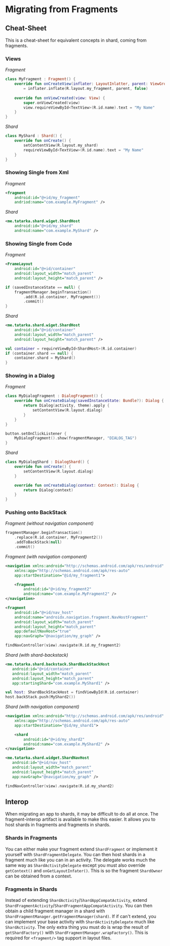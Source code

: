 # Migrating from Fragments

## Cheat-Sheet

This is a cheat-sheet for equivalent concepts in shard, coming from fragments.

### Views

*Fragment*
```kotlin
class MyFragment : Fragment() {
    override fun onCreateView(inflater: LayoutInlatter, parent: ViewGroup, savedInstanceState: Bundle?)
        = inflater.inflate(R.layout.my_fragment, parent, false)
        
    override fun onViewCreated(view: View) {
        super.onViewCreated(view)
        view.requireViewById<TextView>(R.id.name).text = "My Name"
    }
}
```

*Shard*
```kotlin
class MyShard : Shard() {
    override fun onCreate() {
        setContentView(R.layout.my_shard)
        requireViewById<TextView>(R.id.name).text = "My Name"
    }
}
```

### Showing Single from Xml

*Fragment*
```xml
<fragment
    android:id="@+id/my_fragment"
    andriod:name="com.example.MyFragment" />
```

*Shard*
```xml
<me.tatarka.shard.wiget.ShardHost
    android:id="@+id/my_shard"
    android:name="com.example.MyShard" />
```

### Showing Single from Code

*Fragment*
```xml
<FrameLayout
    android:id="@+id/container"
    android:layout_width="match_parent"
    android:layout_height="match_parent" />
```

```kotlin
if (savedInstanceState == null) {
    fragmentManager.beginTransaction()
        .add(R.id.container, MyFragment())
        .commit()
}
```

*Shard*
```xml
<me.tatarka.shard.wiget.ShardHost
    android:id="@+id/container"
    android:layout_width="match_parent"
    android:layout_height="match_parent" />
```

```kotlin
val container = requireViewById<ShardHost>(R.id.container)
if (container.shard == null) {
    container.shard = MyShard()
}
```

### Showing in a Dialog

*Fragment*
```kotlin
class MyDialogFragment : DialogFragment() {
    override fun onCreateDialog(savedInstanceState: Bundle?): Dialog {
        return Dialog(activity, theme).apply {
            setContentView(R.layout.dialog)
        }
    }
}
```

```kotlin
button.setOnClickListener {
    MyDialogFragment().show(fragmentManager, "DIALOG_TAG")
}
```

*Shard*
```kotlin
class MyDialogShard : DialogShard() {
    override fun onCreate() {
        setContentView(R.layout.dialog)
    }

    override fun onCreateDialog(context: Context): Dialog {
        return Dialog(context)
    }
}
```

### Pushing onto BackStack

*Fragment (without navigation component)*
```kotlin
fragmentManager.beginTransaction()
    .replace(R.id.container, MyFragment2())
    .addToBackStack(null)
    .commit()
```

*Fragment (with navigation component)*
```xml
<navigation xmlns:android="http://schemas.android.com/apk/res/android"
    xmlns:app="http://schemas.android.com/apk/res-auto"
    app:startDestination="@id/my_fragment1">

    <fragment
        android:id="@+id/my_fragment2"
        android:name="com.example.MyFragment2" />
</navigation>
```

```xml
<fragment
    android:id="@+id/nav_host"
    android:name="androidx.navigation.fragment.NavHostFragment"
    android:layout_width="match_parent"
    android:layout_height="match_parent"
    app:defaultNavHost="true"
    app:navGraph="@navigation/my_graph" />
```

```kotlin
findNavController(view).navigate(R.id.my_fragment2)
```

*Shard (with shard-backstack)*
```xml
<me.tatarka.shard.backstack.ShardBackStackHost
   android:id="@+id/container"
   android:layout_width="match_parent"
   android:layout_height="match_parent"
   app:startingShard="com.example.MyShard1" />
```

```kotlin
val host: ShardBackStackHost = findViewById(R.id.container)
host.backStack.push(MyShard2())
```

*Shard (with navigation component)*
```xml
<navigation xmlns:android="http://schemas.android.com/apk/res/android"
    xmlns:app="http://schemas.android.com/apk/res-auto"
    app:startDestination="@id/my_shard1">

    <shard
        android:id="@+id/my_shard2"
        android:name="com.example.MyShard2" />
</navigation>
```

```xml
<me.tatarka.shard.widget.ShardNavHost
   android:id="@+id/nav_host"
   android:layout_width="match_parent"
   android:layout_height="match_parent"
   app:navGraph="@navigation/my_graph" />
```

```kotlin
findNavController(view).navigate(R.id.my_shard2)
```

## Interop

When migrating an app to shards, it may be difficult to do all at once. The fragment-interop 
artifact is available to make this easier. It allows you to host shards in fragments and fragments 
in shards.

### Shards in Fragments

You can either make your fragment extend `ShardFragment` or implement it yourself with 
`ShardFragmentDelegate`. You can then host shards in a fragment much like you can in an activity.
The delegate works much the same way as `ShardActivityDelegate` except you must also override
`getContext()` and `onGetLayoutInfater()`. This is so the fragment `ShardOwner` can be obtained from a context.

### Fragments in Shards

Instead of extending `ShardActivity`/`ShardAppCompatActivity`, extend `ShardFragmentActivity`/`ShardFragmentAppCompatActivity`.
You can then obtain a child fragment manager in a shard with `ShardFragmentManager.getFragmentManager(shard)`.
If if can't extend, you can implement your base activity with `ShardActivityDelegate` much like `ShardActivity`.
The only extra thing you must do is wrap the result of `getShardFactory()` with `ShardFragmentManager.wrapFactory()`.
This is required for `<fragment/>` tag support in layout files.
